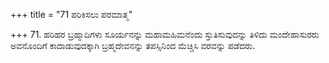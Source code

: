 +++
title = "71 ಪರಿಕಿಸಲು ಪರಮಾತ್ಮ"

+++
71. ಹರಿಹರ ಬ್ರಹ್ಮಾದಿಗಳು ಸೂರ್ಯನನ್ನು ಮಹಾಮಹಿಮನೆಂದು ಸ್ತುತಿಸುವುದನ್ನು ತಿಳಿದು ಮಂದೇಹಾಸುರರು ಅವನೊಂದಿಗೆ ಕಾದಾಡುವುದಕ್ಕಾಗಿ ಬ್ರಹ್ಮದೇವನನ್ನು ತಪಸ್ಸಿನಿಂದ ಮೆಚ್ಚಿಸಿ ವರವನ್ನು ಪಡೆದರು.